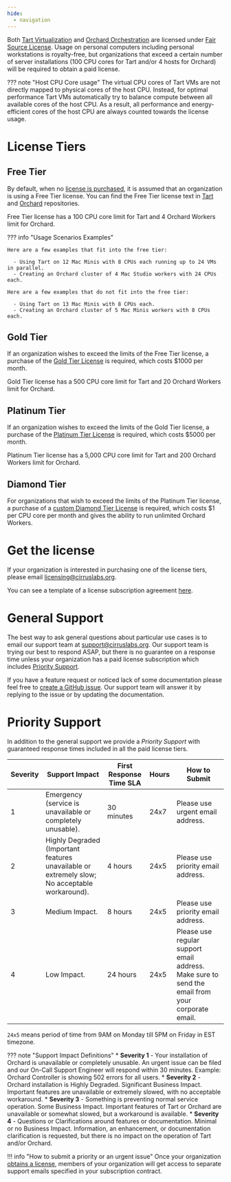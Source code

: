 ```yaml
---
hide:
  - navigation
---
```


Both [Tart Virtualization](https://github.com/cirruslabs/tart) and [Orchard Orchestration](https://github.com/cirruslabs/orchard)
are licensed under [Fair Source License](https://fair.io/). Usage on personal computers including personal workstations is royalty-free,
but organizations that exceed a certain number of server installations (100 CPU cores for Tart and/or 4 hosts for Orchard)
will be required to obtain a paid license.

??? note "Host CPU Core usage"
    The virtual CPU cores of Tart VMs are not directly mapped to physical cores of the host CPU. Instead, for optimal performance
    Tart VMs automatically try to balance compute between all available cores of the host CPU. As a result,
    all performance and energy-efficient cores of the host CPU are always counted towards the license usage.
    

# License Tiers

## Free Tier

By default, when no [license is purchased](#get-the-license), it is assumed that an organization is using a Free Tier license.
You can find the Free Tier license text in [Tart](https://github.com/cirruslabs/tart/blob/main/LICENSE) and [Orchard](https://github.com/cirruslabs/orchard/blob/main/LICENSE) repositories.

Free Tier license has a 100 CPU core limit for Tart and 4 Orchard Workers limit for Orchard.

??? info "Usage Scenarios Examples"

    Here are a few examples that fit into the free tier:

      - Using Tart on 12 Mac Minis with 8 CPUs each running up to 24 VMs in parallel.
      - Creating an Orchard cluster of 4 Mac Studio workers with 24 CPUs each.

    Here are a few examples that do not fit into the free tier:

      - Using Tart on 13 Mac Minis with 8 CPUs each.
      - Creating an Orchard cluster of 5 Mac Minis workers with 8 CPUs each.

## Gold Tier

If an organization wishes to exceed the limits of the Free Tier license, a purchase of the [Gold Tier License](#get-the-license) is required, which costs \$1000 per month.

Gold Tier license has a 500 CPU core limit for Tart and 20 Orchard Workers limit for Orchard.

## Platinum Tier

If an organization wishes to exceed the limits of the Gold Tier license, a purchase of the [Platinum Tier License](#get-the-license) is required, which costs \$5000 per month.

Platinum Tier license has a 5,000 CPU core limit for Tart and 200 Orchard Workers limit for Orchard.

## Diamond Tier

For organizations that wish to exceed the limits of the Platinum Tier license, a purchase of a [custom Diamond Tier License](#get-the-license) is required, which costs \$1 per CPU core per month and gives the ability to run unlimited Orchard Workers.

# Get the license

If your organization is interested in purchasing one of the license tiers, please email [licensing@cirruslabs.org](mailto:licensing@cirruslabs.org).

You can see a template of a license subscription agreement [here](assets/TartLicenseSubscription.pdf).

# General Support

The best way to ask general questions about particular use cases is to email our support team at [support@cirruslabs.org](mailto:support@cirruslabs.org).
Our support team is trying our best to respond ASAP, but there is no guarantee on a response time unless your organization
has a paid license subscription which includes [Priority Support](#priority-support).

If you have a feature request or noticed lack of some documentation please feel free to [create a GitHub issue](https://github.com/cirruslabs/tart/issues/new).
Our support team will answer it by replying to the issue or by updating the documentation.

# Priority Support

In addition to the general support we provide a *Priority Support* with guaranteed response times included in all the paid license tiers.

| Severity | Support Impact                                                                                | First Response Time SLA | Hours | How to Submit                                                                                    |
|----------|-----------------------------------------------------------------------------------------------|-------------------------|-------|--------------------------------------------------------------------------------------------------|
| 1        | Emergency (service is unavailable or completely unusable).                                    | 30 minutes              | 24x7  | Please use urgent email address.                                                                 |
| 2        | Highly Degraded (Important features unavailable or extremely slow; No acceptable workaround). | 4 hours                 | 24x5  | Please use priority email address.                                                               |
| 3        | Medium Impact.                                                                                | 8 hours                 | 24x5  | Please use priority email address.                                                               |
| 4        | Low Impact.                                                                                   | 24 hours                | 24x5  | Please use regular support email address. Make sure to send the email from your corporate email. |

`24x5` means period of time from 9AM on Monday till 5PM on Friday in EST timezone.

<!-- markdownlint-disable MD037 -->
??? note "Support Impact Definitions"
    * **Severity 1** - Your installation of Orchard is unavailable or completely unusable. An urgent issue can be filed and
      our On-Call Support Engineer will respond within 30 minutes. Example: Orchard Controller is showing 502 errors for all users.
    * **Severity 2** - Orchard installation is Highly Degraded. Significant Business Impact. Important features are unavailable
      or extremely slowed, with no acceptable workaround.
    * **Severity 3** - Something is preventing normal service operation. Some Business Impact. Important features of Tart or Orchard
      are unavailable or somewhat slowed, but a workaround is available.
    * **Severity 4** - Questions or Clarifications around features or documentation. Minimal or no Business Impact.
      Information, an enhancement, or documentation clarification is requested, but there is no impact on the operation of Tart and/or Orchard.

!!! info "How to submit a priority or an urgent issue"
    Once your organization [obtains a license](#license-tiers), members of your organization
    will get access to separate support emails specified in your subscription contract.
